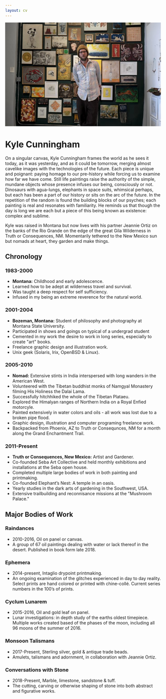 ```yaml
---
layout: cv
---
```


<img class="radius margin-vertical-1" src="/grfx/me.jpg" />

# Kyle Cunningham

On a singular canvas, Kyle Cunningham frames the world as he sees it today, as it was yesterday, and as it could be tomorrow, merging almost cavelike images with the technologies of the future. Each piece is unique and poignant: paying homage to our pre-history while forcing us to examine how far we have come. Still life paintings raise the authority of the simple, mundane objects whose presence infuses our being, consciously or not. Dinosaurs with agua-lungs, elephants in space suits, whimsical perhaps, but each has been a part of our history or sits on the arc of the future. In the repetition of the random is found the building blocks of our psyches; each painting is real and resonates with familiarity. He reminds us that though the day is long we are each but a piece of this being known as existence: complex and sublime.


Kyle was raised in Montana but now lives with his partner Jeannie Ortiz on the banks of the Rio Grande on the edge of the great Gila Wilderness in Truth or Consequences, NM. Momentarily tethered to the New Mexico sun but nomads at heart, they garden and make things.

## Chronology

### 1983-2000

*   **Montana:** Childhood and early adolescence.
*   Learned how to be adept at wilderness travel and survival. 
*   Was taught a deep respect for self sufficiency. 
*   Infused in my being an extreme reverence for the natural world. 


### 2001-2004

*   **Bozeman, Montana:** Student of philosophy and photography at Montana State University.
*   Participated in shows and goings on typical of a undergrad student
*   Cemented in my work the desire to work in long series, especially to create "art" books.
*   Freelance graphic design and illustration work. 
*   Unix geek (Solaris, Irix, OpenBSD & Linux). 

### 2005-2010

*   **Nomad:** Extensive stints in India interspersed with long wanders in the American West.
*   Volunteered with the Tibetan buddhist monks of Namgyal Monastery filming His Holiness the Dalai Lama.
*   Successfully hitchhiked the whole of the Tibetan Plataeu.
*   Explored the Himalyan ranges of Northern India on a Royal Enfied motorcyle.
*   Painted extensively in water colors and oils - all work was lost due to a broken pipe flood.
*   Graphic design, illustration and computer programing freelance work. 
*   Backpacked from Phoenix, AZ to Truth or Consequnces, NM for a month along the Grand Enchantment Trail.


### 2011-Present

*   **Truth or Consequences, New Mexico:** Artist and Gardener.
*   Co-founded Seba Art Collective and held monthly exhibitions and installations at the Seba open house.
*  Completed multiple large bodies of work in both painting and printmaking. 
*   Co-founded Elephant’s Nest: A temple in an oasis.
*   Yearly studies in the dark arts of gardening in the Southwest, USA.
*   Extensive trailbuilding and reconnisance missions at the "Mushroom Palace."


## Major Bodies of Work


### Raindances

*   2010-2016, Oil on panel or canvas.
*   A group of 67 oil paintings dealing with water or lack thereof in the desert.  Published in book form late 2018.

### Ephemera

*   2014-present, Intaglio drypoint printmaking.
*   An ongoing examination of the glitches experienced in day to day reality. Select prints are hand colored or printed with chine-collé. Current series numbers in the 100’s of prints.

### Cyclum Lunarem

*   2015-2016, Oil and gold leaf on panel.
*   Lunar investigations: in depth study of the earths oldest timepiece.  
    Multiple works created based of the phases of the moon, including all 96 moons of the summer of 2016.

### Monsoon Talismans

*   2017-Present, Sterling silver, gold & antique trade beads.
*   Amulets, talismans and adornment, in collaboration with Jeannie Ortiz.


### Conversations with Stone

*   2018-Present, Marble, limestone, sandstone & tuff.
*   The cutting, carving or otherwise shaping of stone into both abstract and figurative works.
